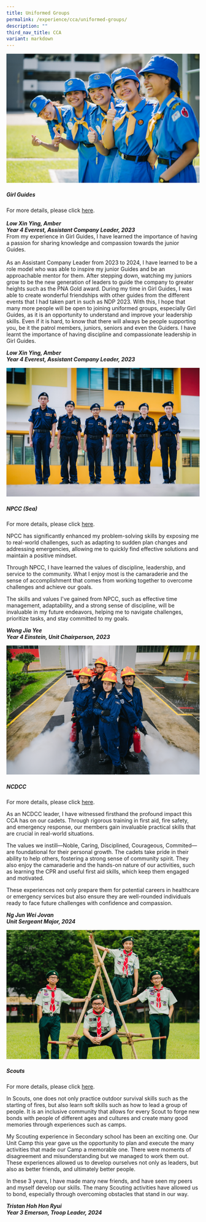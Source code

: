 ```yaml
---
title: Uniformed Groups
permalink: /experience/cca/uniformed-groups/
description: ""
third_nav_title: CCA
variant: markdown
---
```

![](/images/guides-1.jpg)
<h5>Girl Guides</h5>
		
For more details, please click&nbsp;[here](https://staging.d3jwf1tlw34213.amplifyapp.com/experience/cca/uniformed-groups/girl-guides).
<br><br>_**Low Xin Ying, Amber<br>
Year 4 Everest, Assistant Company Leader, 2023**_<br>
From my experience in Girl Guides, I have learned the importance of having a passion for sharing knowledge and compassion towards the junior Guides.<br><br>
As an Assistant Company Leader from 2023 to 2024, I have learned to be a role model who was able to inspire my junior Guides and be an approachable mentor for them. After stepping down, watching my juniors grow to be the new generation of leaders to guide the company to greater heights such as the PNA Gold award. During my time in Girl Guides, I was able to create wonderful friendships with other guides from the different events that I had taken part in such as NDP 2023. With this, I hope that many more people will be open to joining uniformed groups, especially Girl Guides, as it is an opportunity to understand and improve your leadership skills. Even if it is hard, to know that there will always be people supporting you, be it the patrol members, juniors, seniors and even the Guiders.
I have learnt the importance of having discipline and compassionate leadership in Girl Guides.

_**Low Xin Ying, Amber<br>
Year 4 Everest, Assistant Company Leader, 2023**_<br>

![](/images/npcc-1.png)
<h5>NPCC (Sea)</h5>

For more details, please click&nbsp;[here](https://staging.d3jwf1tlw34213.amplifyapp.com/experience/cca/uniformed-groups/npcc-sea).

NPCC has significantly enhanced my problem-solving skills by exposing me to real-world challenges, such as adapting to sudden plan changes and addressing emergencies, allowing me to quickly find effective solutions and maintain a positive mindset.

Through NPCC, I have learned the values of discipline, leadership, and service to the community. What I enjoy most is the camaraderie and the sense of accomplishment that comes from working together to overcome challenges and achieve our goals.

The skills and values I've gained from NPCC, such as effective time management, adaptability, and a strong sense of discipline, will be invaluable in my future endeavors, helping me to navigate challenges, prioritize tasks, and stay committed to my goals.
      
_**Wong Jia Yee<br>
Year 4 Einstein, Unit Chairperson, 2023**_

![](/images/ncdcc-1.png)
<h5>NCDCC</h5>

For more details, please click&nbsp;[here](https://staging.d3jwf1tlw34213.amplifyapp.com/experience/cca/uniformed-groups/ncdcc).
    
As an NCDCC leader, I have witnessed firsthand the profound impact this CCA has on our cadets. Through rigorous training in first aid, fire safety, and emergency response, our members gain invaluable practical skills that are crucial in real-world situations. 
  
The values we instill—Noble, Caring, Disciplined, Courageous, Commited—are foundational for their personal growth. The cadets take pride in their ability to help others, fostering a strong sense of community spirit. They also enjoy the camaraderie and the hands-on nature of our activities, such as learning the CPR and useful first aid skills, which keep them engaged and motivated.
  
These experiences not only prepare them for potential careers in healthcare or emergency services but also ensure they are well-rounded individuals ready to face future challenges with confidence and compassion.

**_Ng Jun Wei Jovan  
Unit Sergeant Major, 2024_**

![](/images/scouts-1.png)
<h5>Scouts</h5>

For more details, please click&nbsp;[here](https://staging.d3jwf1tlw34213.amplifyapp.com/experience/cca/uniformed-groups/scouts).

In Scouts, one does not only practice outdoor survival skills such as the starting of fires, but also learn soft skills such as how to lead a group of people. It is an inclusive community that allows for every Scout to forge new bonds with people of different ages and cultures and create many good memories through experiences such as camps.&nbsp;

My Scouting experience in Secondary school has been an exciting one. Our Unit Camp this year gave us the opportunity to plan and execute the many activities that made our Camp a memorable one. There were moments of disagreement and misunderstanding but we managed to work them out. These experiences allowed us to develop ourselves not only as leaders, but also as better friends, and ultimately better people.&nbsp;

In these 3 years, I have made many new friends, and have seen my peers and myself develop our skills. The many Scouting activities have allowed us to bond, especially through overcoming obstacles that stand in our way.

_**Tristan Hoh Hon Ryui<br>
Year 3 Emerson, Troop Leader, 2024**_